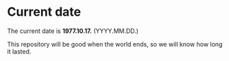 # Current date

The current date is **1977.10.17.** (YYYY.MM.DD.)

This repository will be good when the world ends, so we will know how long it lasted.